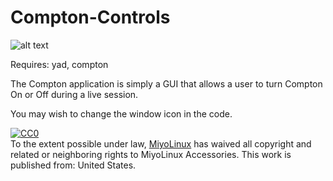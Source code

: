 # Compton-Controls

![alt text](http://miyolinux.weebly.com/uploads/1/3/7/0/13707080/screenshot-from-2018-03-06-22-17-47_orig.png)

Requires: yad, compton

The Compton application is simply a GUI that allows a user to turn Compton On or Off during a live session.

You may wish to change the window icon in the code.


<p xmlns:dct="http://purl.org/dc/terms/" xmlns:vcard="http://www.w3.org/2001/vcard-rdf/3.0#">
  <a rel="license"
     href="http://creativecommons.org/publicdomain/zero/1.0/">
    <img src="http://i.creativecommons.org/p/zero/1.0/88x31.png" style="border-style: none;" alt="CC0" />
  </a>
  <br />
  To the extent possible under law,
  <a rel="dct:publisher"
     href="http://miyolinux.weebly.com/">
    <span property="dct:title">MiyoLinux</span></a>
  has waived all copyright and related or neighboring rights to
  <span property="dct:title">MiyoLinux Accessories</span>.
This work is published from:
<span property="vcard:Country" datatype="dct:ISO3166"
      content="US" about="http://miyolinux.weebly.com/">
  United States</span>.
</p>
